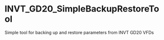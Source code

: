 # INVT_GD20_SimpleBackupRestoreTool
Simple tool for backing up and restore parameters from INVT GD20 VFDs
